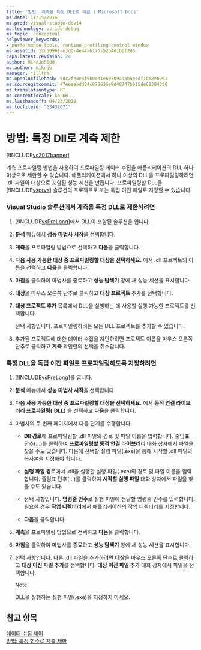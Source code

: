 ```yaml
---
title: '방법: 계측을 특정 DLL로 제한 | Microsoft Docs'
ms.date: 11/15/2016
ms.prod: visual-studio-dev14
ms.technology: vs-ide-debug
ms.topic: conceptual
helpviewer_keywords:
- performance tools, runtime profiling control window
ms.assetid: 17c5996f-e3d0-4e44-b175-52b401b0f2d5
caps.latest.revision: 24
author: MikeJo5000
ms.author: mikejo
manager: jillfra
ms.openlocfilehash: 5dc2fe8e6f9b0ed1e6970943ab5eedf1b62eb961
ms.sourcegitcommit: 47eeeeadd84c879636e9d48747b615de69384356
ms.translationtype: HT
ms.contentlocale: ko-KR
ms.lasthandoff: 04/23/2019
ms.locfileid: "63432671"
---
```

# <a name="how-to-limit-instrumentation-to-specific-dlls"></a>방법: 특정 Dll로 계측 제한
[!INCLUDE[vs2017banner](../includes/vs2017banner.md)]

계측 프로파일링 방법을 사용하여 프로파일링 데이터 수집을 애플리케이션의 DLL 하나 이상으로 제한할 수 있습니다. 애플리케이션에서 하나 이상의 DLL을 프로파일링하려면 .dll 파일이 대상으로 포함된 성능 세션을 만듭니다. 프로파일링할 DLL을 [!INCLUDE[vsprvs](../includes/vsprvs-md.md)] 솔루션의 프로젝트로 또는 독립 이진 파일로 지정할 수 있습니다.  
  
### <a name="to-limit-instrumentation-to-specific-dlls-in-a-visual-studio-solution"></a>Visual Studio 솔루션에서 계측을 특정 DLL로 제한하려면  
  
1. [!INCLUDE[vsPreLong](../includes/vsprelong-md.md)]에서 DLL이 포함된 솔루션을 엽니다.  
  
2. **분석** 메뉴에서 **성능 마법사 시작**을 선택합니다.  
  
3. **계측**을 프로파일링 방법으로 선택하고 **다음**을 클릭합니다.  
  
4. **다음 사용 가능한 대상 중 프로파일링할 대상을 선택하세요.** 에서 .dll 프로젝트의 이름을 선택하고 **다음**을 클릭합니다.  
  
5. **마침**을 클릭하여 마법사를 종료하고 **성능 탐색기** 창에 새 성능 세션을 표시합니다.  
  
6. **대상**을 마우스 오른쪽 단추로 클릭하고 **대상 프로젝트 추가**를 선택합니다.  
  
7. **대상 프로젝트 추가** 목록에서 DLL을 실행하는 데 사용할 실행 가능한 프로젝트를 선택합니다.  
  
     선택 사항입니다. 프로파일링하려는 모든 DLL 프로젝트를 추가할 수 있습니다.  
  
8. 추가된 프로젝트에 대한 데이터 수집을 차단하려면 프로젝트 이름을 마우스 오른쪽 단추로 클릭하고 **계측** 확인란의 선택을 취소합니다.  
  
### <a name="to-specify-specific-dlls-to-profile-as-independent-binaries"></a>특정 DLL을 독립 이진 파일로 프로파일링하도록 지정하려면  
  
1. [!INCLUDE[vsPreLong](../includes/vsprelong-md.md)]를 엽니다.  
  
2. **분석** 메뉴에서 **성능 마법사 시작**을 선택합니다.  
  
3. **다음 사용 가능한 대상 중 프로파일링할 대상을 선택하세요.** 에서 **동적 연결 라이브러리 프로파일링(.DLL)** 을 선택하고 **다음**을 클릭합니다.  
  
4. 마법사의 두 번째 페이지에서 다음 단계를 수행합니다.  
  
    - **Dll 경로**에 프로파일링할 .dll 파일의 경로 및 파일 이름을 입력합니다. 줄임표 단추(...)를 클릭하여 **프로파일링할 동적 연결 라이브러리** 대화 상자에서 파일을 찾을 수도 있습니다. 다음에 선택할 실행 파일(.exe)을 통해 시작할 .dll 파일의 복사본을 지정해야 합니다.  
  
    - **실행 파일 경로**에서 .dll을 실행할 실행 파일(.exe)의 경로 및 파일 이름을 입력합니다. 줄임표 단추(...)를 클릭하여 **시작할 실행 파일** 대화 상자에서 파일을 찾을 수도 있습니다.  
  
    - 선택 사항입니다. **명령줄 인수**로 실행 파일에 전달할 명령줄 인수를 입력합니다. 필요한 경우 **작업 디렉터리**에서 애플리케이션의 작업 디렉터리를 지정합니다.  
  
    - **다음**을 클릭합니다.  
  
5. **계측**을 프로파일링 방법으로 선택하고 **다음**을 클릭합니다.  
  
6. **마침**을 클릭하여 마법사를 종료하고 **성능 탐색기** 창에 새 성능 세션을 표시합니다.  
  
7. 선택 사항입니다. 다른 .dll 파일을 추가하려면 **대상**을 마우스 오른쪽 단추로 클릭하고 **대상 이진 파일 추가**를 선택합니다. **대상 이진 파일 추가** 대화 상자에서 파일을 선택합니다.  
  
    > [!NOTE]
    > DLL을 실행하는 실행 파일(.exe)을 지정하지 마세요.  
  
## <a name="see-also"></a>참고 항목  
 [데이터 수집 제어](../profiling/controlling-data-collection.md)   
 [방법: 특정 함수로 계측 제한](../profiling/how-to-limit-instrumentation-to-specific-functions.md)
